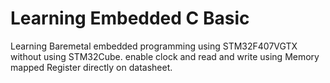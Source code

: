 # Learning Embedded C Basic

Learning Baremetal embedded programming using STM32F407VGTX without using STM32Cube. enable clock and read and write using Memory mapped Register directly on datasheet.
